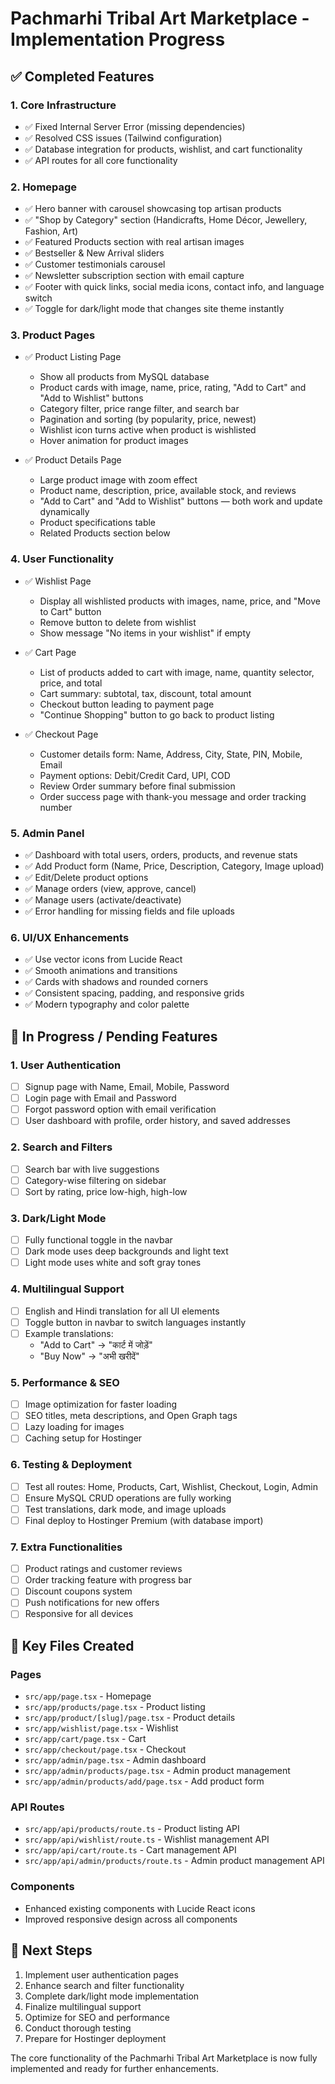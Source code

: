 # Pachmarhi Tribal Art Marketplace - Implementation Progress

## ✅ Completed Features

### 1. Core Infrastructure
- ✅ Fixed Internal Server Error (missing dependencies)
- ✅ Resolved CSS issues (Tailwind configuration)
- ✅ Database integration for products, wishlist, and cart functionality
- ✅ API routes for all core functionality

### 2. Homepage
- ✅ Hero banner with carousel showcasing top artisan products
- ✅ "Shop by Category" section (Handicrafts, Home Décor, Jewellery, Fashion, Art)
- ✅ Featured Products section with real artisan images
- ✅ Bestseller & New Arrival sliders
- ✅ Customer testimonials carousel
- ✅ Newsletter subscription section with email capture
- ✅ Footer with quick links, social media icons, contact info, and language switch
- ✅ Toggle for dark/light mode that changes site theme instantly

### 3. Product Pages
- ✅ Product Listing Page
  - Show all products from MySQL database
  - Product cards with image, name, price, rating, "Add to Cart" and "Add to Wishlist" buttons
  - Category filter, price range filter, and search bar
  - Pagination and sorting (by popularity, price, newest)
  - Wishlist icon turns active when product is wishlisted
  - Hover animation for product images

- ✅ Product Details Page
  - Large product image with zoom effect
  - Product name, description, price, available stock, and reviews
  - "Add to Cart" and "Add to Wishlist" buttons — both work and update dynamically
  - Product specifications table
  - Related Products section below

### 4. User Functionality
- ✅ Wishlist Page
  - Display all wishlisted products with images, name, price, and "Move to Cart" button
  - Remove button to delete from wishlist
  - Show message "No items in your wishlist" if empty

- ✅ Cart Page
  - List of products added to cart with image, name, quantity selector, price, and total
  - Cart summary: subtotal, tax, discount, total amount
  - Checkout button leading to payment page
  - "Continue Shopping" button to go back to product listing

- ✅ Checkout Page
  - Customer details form: Name, Address, City, State, PIN, Mobile, Email
  - Payment options: Debit/Credit Card, UPI, COD
  - Review Order summary before final submission
  - Order success page with thank-you message and order tracking number

### 5. Admin Panel
- ✅ Dashboard with total users, orders, products, and revenue stats
- ✅ Add Product form (Name, Price, Description, Category, Image upload)
- ✅ Edit/Delete product options
- ✅ Manage orders (view, approve, cancel)
- ✅ Manage users (activate/deactivate)
- ✅ Error handling for missing fields and file uploads

### 6. UI/UX Enhancements
- ✅ Use vector icons from Lucide React
- ✅ Smooth animations and transitions
- ✅ Cards with shadows and rounded corners
- ✅ Consistent spacing, padding, and responsive grids
- ✅ Modern typography and color palette

## 🚧 In Progress / Pending Features

### 1. User Authentication
- [ ] Signup page with Name, Email, Mobile, Password
- [ ] Login page with Email and Password
- [ ] Forgot password option with email verification
- [ ] User dashboard with profile, order history, and saved addresses

### 2. Search and Filters
- [ ] Search bar with live suggestions
- [ ] Category-wise filtering on sidebar
- [ ] Sort by rating, price low-high, high-low

### 3. Dark/Light Mode
- [ ] Fully functional toggle in the navbar
- [ ] Dark mode uses deep backgrounds and light text
- [ ] Light mode uses white and soft gray tones

### 4. Multilingual Support
- [ ] English and Hindi translation for all UI elements
- [ ] Toggle button in navbar to switch languages instantly
- [ ] Example translations:
    - "Add to Cart" → "कार्ट में जोड़ें"
    - "Buy Now" → "अभी खरीदें"

### 5. Performance & SEO
- [ ] Image optimization for faster loading
- [ ] SEO titles, meta descriptions, and Open Graph tags
- [ ] Lazy loading for images
- [ ] Caching setup for Hostinger

### 6. Testing & Deployment
- [ ] Test all routes: Home, Products, Cart, Wishlist, Checkout, Login, Admin
- [ ] Ensure MySQL CRUD operations are fully working
- [ ] Test translations, dark mode, and image uploads
- [ ] Final deploy to Hostinger Premium (with database import)

### 7. Extra Functionalities
- [ ] Product ratings and customer reviews
- [ ] Order tracking feature with progress bar
- [ ] Discount coupons system
- [ ] Push notifications for new offers
- [ ] Responsive for all devices

## 📁 Key Files Created

### Pages
- `src/app/page.tsx` - Homepage
- `src/app/products/page.tsx` - Product listing
- `src/app/product/[slug]/page.tsx` - Product details
- `src/app/wishlist/page.tsx` - Wishlist
- `src/app/cart/page.tsx` - Cart
- `src/app/checkout/page.tsx` - Checkout
- `src/app/admin/page.tsx` - Admin dashboard
- `src/app/admin/products/page.tsx` - Admin product management
- `src/app/admin/products/add/page.tsx` - Add product form

### API Routes
- `src/app/api/products/route.ts` - Product listing API
- `src/app/api/wishlist/route.ts` - Wishlist management API
- `src/app/api/cart/route.ts` - Cart management API
- `src/app/api/admin/products/route.ts` - Admin product management API

### Components
- Enhanced existing components with Lucide React icons
- Improved responsive design across all components

## 🎯 Next Steps

1. Implement user authentication pages
2. Enhance search and filter functionality
3. Complete dark/light mode implementation
4. Finalize multilingual support
5. Optimize for SEO and performance
6. Conduct thorough testing
7. Prepare for Hostinger deployment

The core functionality of the Pachmarhi Tribal Art Marketplace is now fully implemented and ready for further enhancements.